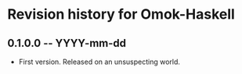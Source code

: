 # Revision history for Omok-Haskell

## 0.1.0.0 -- YYYY-mm-dd

* First version. Released on an unsuspecting world.
